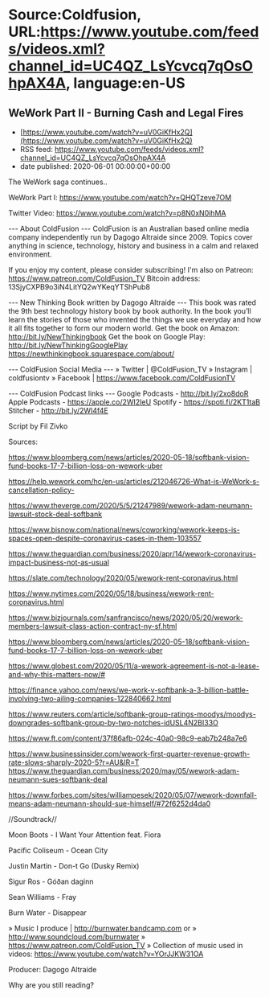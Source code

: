 # Source:Coldfusion, URL:https://www.youtube.com/feeds/videos.xml?channel_id=UC4QZ_LsYcvcq7qOsOhpAX4A, language:en-US

## WeWork Part II - Burning Cash and Legal Fires
 - [https://www.youtube.com/watch?v=uV0GiKfHx2Q](https://www.youtube.com/watch?v=uV0GiKfHx2Q)
 - RSS feed: https://www.youtube.com/feeds/videos.xml?channel_id=UC4QZ_LsYcvcq7qOsOhpAX4A
 - date published: 2020-06-01 00:00:00+00:00

The WeWork saga continues..

WeWork Part I: https://www.youtube.com/watch?v=QHQTzeve7OM

Twitter Video: https://www.youtube.com/watch?v=p8N0xN0ihMA

--- About ColdFusion ---
ColdFusion is an Australian based online media company independently run by Dagogo Altraide since 2009. Topics cover anything in science, technology, history and business in a calm and relaxed environment. 

If you enjoy my content, please consider subscribing!
I'm also on Patreon: https://www.patreon.com/ColdFusion_TV
Bitcoin address: 13SjyCXPB9o3iN4LitYQ2wYKeqYTShPub8

--- New Thinking Book written by Dagogo Altraide ---
This book was rated the 9th best technology history book by book authority.
In the book you’ll learn the stories of those who invented the things we use everyday and how it all fits together to form our modern world.
Get the book on Amazon: http://bit.ly/NewThinkingbook
Get the book on Google Play: http://bit.ly/NewThinkingGooglePlay
https://newthinkingbook.squarespace.com/about/

--- ColdFusion Social Media ---
» Twitter | @ColdFusion_TV
» Instagram | coldfusiontv
» Facebook | https://www.facebook.com/ColdFusionTV

--- ColdFusion Podcast links ---
Google Podcasts - http://bit.ly/2xo8doR
Apple Podcasts - https://apple.co/2WI2IeU
Spotify - https://spoti.fi/2KT1taB
Stitcher - http://bit.ly/2WI4f4E

Script by Fil Zivko

Sources:

https://www.bloomberg.com/news/articles/2020-05-18/softbank-vision-fund-books-17-7-billion-loss-on-wework-uber

https://help.wework.com/hc/en-us/articles/212046726-What-is-WeWork-s-cancellation-policy-

https://www.theverge.com/2020/5/5/21247989/wework-adam-neumann-lawsuit-stock-deal-softbank

https://www.bisnow.com/national/news/coworking/wework-keeps-is-spaces-open-despite-coronavirus-cases-in-them-103557

https://www.theguardian.com/business/2020/apr/14/wework-coronavirus-impact-business-not-as-usual

https://slate.com/technology/2020/05/wework-rent-coronavirus.html

https://www.nytimes.com/2020/05/18/business/wework-rent-coronavirus.html

https://www.bizjournals.com/sanfrancisco/news/2020/05/20/wework-members-lawsuit-class-action-contract-ny-sf.html

https://www.bloomberg.com/news/articles/2020-05-18/softbank-vision-fund-books-17-7-billion-loss-on-wework-uber

https://www.globest.com/2020/05/11/a-wework-agreement-is-not-a-lease-and-why-this-matters-now/#

https://finance.yahoo.com/news/we-work-v-softbank-a-3-billion-battle-involving-two-ailing-companies-122840662.html

https://www.reuters.com/article/softbank-group-ratings-moodys/moodys-downgrades-softbank-group-by-two-notches-idUSL4N2BI33O

https://www.ft.com/content/37f86afb-024c-40a0-98c9-eab7b248a7e6

https://www.businessinsider.com/wework-first-quarter-revenue-growth-rate-slows-sharply-2020-5?r=AU&IR=T
https://www.theguardian.com/business/2020/may/05/wework-adam-neumann-sues-softbank-deal

https://www.forbes.com/sites/williampesek/2020/05/07/wework-downfall-means-adam-neumann-should-sue-himself/#72f6252d4da0


//Soundtrack//

Moon Boots - I Want Your Attention feat. Fiora

Pacific Coliseum - Ocean City

Justin Martin - Don-t Go (Dusky Remix)

Sigur Ros - Góðan daginn

Sean Williams - Fray

Burn Water - Disappear

» Music I produce | http://burnwater.bandcamp.com or 
» http://www.soundcloud.com/burnwater
» https://www.patreon.com/ColdFusion_TV
» Collection of music used in videos: https://www.youtube.com/watch?v=YOrJJKW31OA

Producer: Dagogo Altraide

Why are you still reading?

